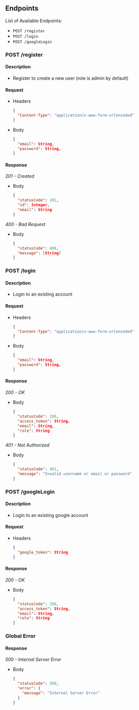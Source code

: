 ## Endpoints

List of Available Endpoints:
- `POST /register`
- `POST /login`
- `POST /googleLogin`

### POST /register
#### Description
- Register to create a new user (role is admin by default)

#### Request
- Headers
    ```json
    {
      "Content-Type": "application/x-www-form-urlencoded"
    }
- Body
    ```json
    {
      "email": String,
      "password": String,
    }
    ```
#### Response
_201 - Created_
- Body
    ```json
    {
      "statusCode": 201,
      "id": Integer,
      "email": String
    }
    ```
_400 - Bad Request_
- Body
    ```json
    {
      "statusCode": 400,
      "message": [String]
    }
    ```

### POST /login
#### Description
- Login to an existing account

#### Request
- Headers
    ```json
    {
      "Content-Type": "application/x-www-form-urlencoded"
    }
- Body
    ```json
    {
      "email": String,
      "password": String,
    }
    ```
#### Response
_200 - OK_
- Body
    ```json
    {
      "statusCode": 200,
      "access_token": String,
      "email": String,
      "role": String
    }
    ```

_401 - Not Authorized_
- Body
    ```json
    {
      "statusCode": 401,
      "message": "Invalid username or email or password"
    }
    ```

### POST /googleLogin
#### Description
- Login to an existing google account

#### Request
- Headers
    ```json
    {
      "google_token": String
    }
#### Response
_200 - OK_
- Body
    ```json
    {
      "statusCode": 200,
      "access_token": String,
      "email": String,
      "role": String
    }
    ```

### Global Error
#### Response
_500 - Internal Server Error_
- Body
    ```json
    {
      "statusCode": 500,
      "error": {
        "message": "Internal Server Error"
      }
    }
    ```